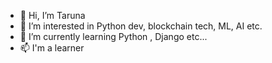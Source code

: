 - 👋 Hi, I’m Taruna
- 👀 I’m interested in Python dev, blockchain tech, ML, AI etc. 
- 🌱 I’m currently learning Python , Django etc...
- 📫 I'm a learner 

<!---
Taruna21/Taruna21 is a ✨ special ✨ repository because its `README.md` (this file) appears on your GitHub profile.
You can click the Preview link to take a look at your changes.
--->
